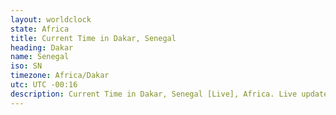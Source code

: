 ```yaml
---
layout: worldclock
state: Africa
title: Current Time in Dakar, Senegal
heading: Dakar
name: Senegal
iso: SN
timezone: Africa/Dakar
utc: UTC -00:16
description: Current Time in Dakar, Senegal [Live], Africa. Live update now time in Dakar, timezone Africa/Dakar, UTC -00:16, Country ISO code & Current Local Time.
---
```


